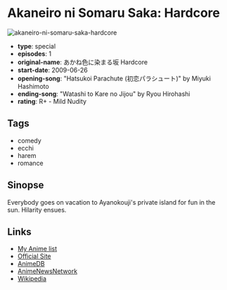 # Akaneiro ni Somaru Saka: Hardcore

![akaneiro-ni-somaru-saka-hardcore](https://cdn.myanimelist.net/images/anime/11/12090.jpg)

-   **type**: special
-   **episodes**: 1
-   **original-name**: あかね色に染まる坂 Hardcore
-   **start-date**: 2009-06-26
-   **opening-song**: "Hatsukoi Parachute (初恋パラシュート)" by Miyuki Hashimoto
-   **ending-song**: "Watashi to Kare no Jijou" by Ryou Hirohashi
-   **rating**: R+ - Mild Nudity

## Tags

-   comedy
-   ecchi
-   harem
-   romance

## Sinopse

Everybody goes on vacation to Ayanokouji's private island for fun in the sun. Hilarity ensues.

## Links

-   [My Anime list](https://myanimelist.net/anime/5772/Akaneiro_ni_Somaru_Saka__Hardcore)
-   [Official Site](http://www.mmv.co.jp/special/akasaka/)
-   [AnimeDB](http://anidb.info/perl-bin/animedb.pl?show=anime&aid=6025)
-   [AnimeNewsNetwork](http://www.animenewsnetwork.com/encyclopedia/anime.php?id=10563)
-   [Wikipedia](http://en.wikipedia.org/wiki/Akaneiro_ni_Somaru_Saka)
